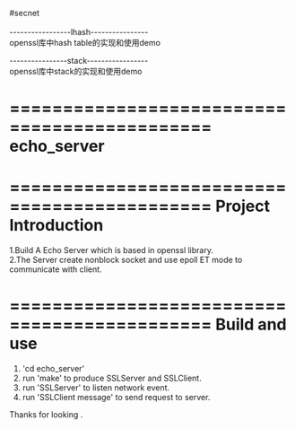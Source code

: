 #secnet</br>   
-----------------lhash----------------     
openssl库中hash table的实现和使用demo</br>     

----------------stack-----------------      
openssl库中stack的实现和使用demo</br>    

=============================================
echo_server           
=============================================

=============================================
Project Introduction   
=============================================
1.Build A Echo Server which is based in openssl library.     
2.The Server create nonblock socket and use epoll ET mode to communicate with client.    

=============================================
Build and use
=============================================
1. 'cd echo_server'
2. run 'make' to produce SSLServer and SSLClient.   
3. run 'SSLServer' to listen network event.   
4. run 'SSLClient message' to send request to server.   

Thanks for looking .       


